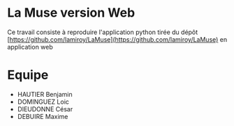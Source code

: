 # La Muse version Web
Ce travail consiste à reproduire l'application python
tirée du dépôt [https://github.com/lamiroy/LaMuse](https://github.com/lamiroy/LaMuse) en application web

# Equipe
- HAUTIER Benjamin
- DOMINGUEZ Loic
- DIEUDONNE César
- DEBUIRE Maxime
